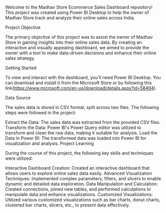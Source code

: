 Welcome to the Madhav Store Ecommerce Sales Dashboard repository! This project was created using Power BI Desktop to help the owner of Madhav Store track and analyze their online sales across India.

Project Objective

The primary objective of this project was to assist the owner of Madhav Store in gaining insights into their online sales data. By creating an interactive and visually appealing dashboard, we aimed to provide the owner with a tool to make data-driven decisions and enhance their online sales strategy.

Getting Started

To view and interact with the dashboard, you'll need Power BI Desktop. You can download and install it from the Microsoft Store or
by following this link(https://www.microsoft.com/en-us/download/details.aspx?id=58494).

Data Source

The sales data is stored in CSV format, split across two files. The following steps were followed in the project:

Extract the Data: The sales data was extracted from the provided CSV files.
Transform the Data: Power BI's Power Query editor was utilized to transform and clean the raw data, making it suitable for analysis.
Load the Data in Power BI: The transformed data was loaded into Power BI for visualization and analysis.
Project Learning

During the course of this project, the following key skills and techniques were utilized:

Interactive Dashboard Creation: Created an interactive dashboard that allows users to explore online sales data easily.
Advanced Visualization Techniques: Implemented complex parameters, filters, and slicers to enable dynamic and detailed data exploration.
Data Manipulation and Calculation: Created connections, joined new tables, and performed calculations to manipulate data and enhance visualizations.
Customized Visualizations: Utilized various customized visualizations such as bar charts, donut charts, clustered bar charts, slicers, etc., to present data effectively.

